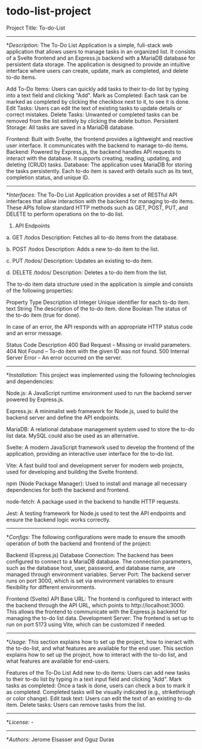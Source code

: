 # todo-list-project
 
Project Title: To-do-List
 
-------------------
 
**Description:* The To-Do List Application is a simple, full-stack web application that allows users to manage tasks in an organized list. It consists of a Svelte frontend and an Express.js backend with a MariaDB database for persistent data storage. The application is designed to provide an intuitive interface where users can create, update, mark as completed, and delete to-do items.
 
Add To-Do Items: Users can quickly add tasks to their to-do list by typing into a text field and clicking "Add".
Mark as Completed: Each task can be marked as completed by clicking the checkbox next to it, to see it is done.
Edit Tasks: Users can edit the text of existing tasks to update details or correct mistakes.
Delete Tasks: Unwanted or completed tasks can be removed from the list entirely by clicking the delete button.
Persistent Storage: All tasks are saved in a MariaDB database.

Frontend: Built with Svelte, the frontend provides a lightweight and reactive user interface. It communicates with the backend to manage to-do items.
Backend: Powered by Express.js, the backend handles API requests to interact with the database. It supports creating, reading, updating, and deleting (CRUD) tasks.
Database: The application uses MariaDB for storing the tasks persistently. Each to-do item is saved with details such as its text, completion status, and unique ID.
 
-------------------
 
**Interfaces:* The To-Do List Application provides a set of RESTful API interfaces that allow interaction with the backend for managing to-do items. These APIs follow standard HTTP methods such as GET, POST, PUT, and DELETE to perform operations on the to-do list.
 
1. API Endpoints
 
a. GET /todos
Description: Fetches all to-do items from the database.
 
b. POST /todos
Description: Adds a new to-do item to the list.
 
c. PUT /todos/
Description: Updates an existing to-do item.
 
d. DELETE /todos/
Description: Deletes a to-do item from the list.
 
 
The to-do item data structure used in the application is simple and consists of the following properties:
 
Property    Type           Description
id          Integer        Unique identifier for each to-do item.
text        String         The description of the to-do item.
done        Boolean        The status of the to-do item (true for done).
 
 
In case of an error, the API responds with an appropriate HTTP status code and an error message.
 
Status Code Description
400 Bad Request – Missing or invalid parameters.
404 Not Found – To-do item with the given ID was not found.
500 Internal Server Error – An error occurred on the server.
 
 
-------------------
 
**Installation:*  This project was implemented using the following technologies and dependencies:
 
Node.js: A JavaScript runtime environment used to run the backend server powered by Express.js.
 
Express.js: A minimalist web framework for Node.js, used to build the backend server and define the API endpoints.
 
MariaDB: A relational database management system used to store the to-do list data. MySQL could also be used as an alternative.
 
Svelte: A modern JavaScript framework used to develop the frontend of the application, providing an interactive user interface for the to-do list.
 
Vite: A fast build tool and development server for modern web projects, used for developing and building the Svelte frontend.
 
npm (Node Package Manager): Used to install and manage all necessary dependencies for both the backend and frontend.
 
node-fetch: A package used in the backend to handle HTTP requests.
 
Jest: A testing framework for Node.js used to test the API endpoints and ensure the backend logic works correctly.
 
-------------------
 
**Configs:* The following configurations were made to ensure the smooth operation of both the backend and frontend of the project:
 
Backend (Express.js)
Database Connection: The backend has been configured to connect to a MariaDB database. The connection parameters, such as the database host, user, password, and database name, are managed through environment variables.
Server Port: The backend server runs on port 3000, which is set via environment variables to ensure flexibility for different environments.
 
Frontend (Svelte)
API Base URL: The frontend is configured to interact with the backend through the API URL, which points to http://localhost:3000. This allows the frontend to communicate with the Express.js backend for managing the to-do list data.
Development Server: The frontend is set up to run on port 5173 using Vite, which can be customized if needed.
 
-------------------
 
**Usage:* This section explains how to set up the project, how to ineract with the to-do-list, and what features are available for the end user.
This section explains how to set up the project, how to interact with the to-do list, and what features are available for end-users.
 
Features of the To-Do List
Add new to-do items: Users can add new tasks to their to-do list by typing in a text input field and clicking "Add".
Mark tasks as completed: Once a task is done, users can check a box to mark it as completed. Completed tasks will be visually indicated (e.g., strikethrough or color change).
Edit task text: Users can edit the text of an existing to-do item.
Delete tasks: Users can remove tasks from the list.
 
-------------------
 
**License:* -
 
-------------------
 
**Authors:* Jerome Elsasser and Oguz Duras